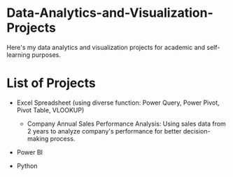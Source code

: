 # Data-Analytics-and-Visualization-Projects
Here's my data analytics and visualization projects for academic and self-learning purposes. 

# List of Projects
- Excel Spreadsheet (using diverse function: Power Query, Power Pivot, Pivot Table, VLOOKUP)
    - Company Annual Sales Performance Analysis: Using sales data from 2 years to analyze company's performance for better decision-making process. 
    
- Power BI

- Python


